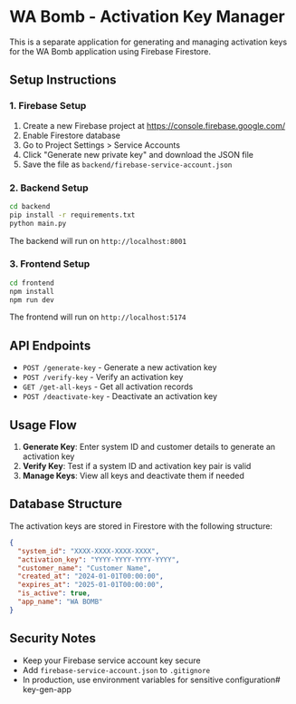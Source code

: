 # WA Bomb - Activation Key Manager

This is a separate application for generating and managing activation keys for the WA Bomb application using Firebase Firestore.

## Setup Instructions

### 1. Firebase Setup
1. Create a new Firebase project at https://console.firebase.google.com/
2. Enable Firestore database
3. Go to Project Settings > Service Accounts
4. Click "Generate new private key" and download the JSON file
5. Save the file as `backend/firebase-service-account.json`

### 2. Backend Setup
```bash
cd backend
pip install -r requirements.txt
python main.py
```

The backend will run on `http://localhost:8001`

### 3. Frontend Setup
```bash
cd frontend
npm install
npm run dev
```

The frontend will run on `http://localhost:5174`

## API Endpoints

- `POST /generate-key` - Generate a new activation key
- `POST /verify-key` - Verify an activation key
- `GET /get-all-keys` - Get all activation records
- `POST /deactivate-key` - Deactivate an activation key

## Usage Flow

1. **Generate Key**: Enter system ID and customer details to generate an activation key
2. **Verify Key**: Test if a system ID and activation key pair is valid
3. **Manage Keys**: View all keys and deactivate them if needed

## Database Structure

The activation keys are stored in Firestore with the following structure:

```json
{
  "system_id": "XXXX-XXXX-XXXX-XXXX",
  "activation_key": "YYYY-YYYY-YYYY-YYYY", 
  "customer_name": "Customer Name",
  "created_at": "2024-01-01T00:00:00",
  "expires_at": "2025-01-01T00:00:00",
  "is_active": true,
  "app_name": "WA BOMB"
}
```

## Security Notes

- Keep your Firebase service account key secure
- Add `firebase-service-account.json` to `.gitignore`
- In production, use environment variables for sensitive configuration#   k e y - g e n - a p p  
 